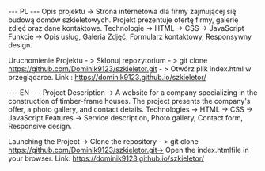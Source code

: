 --- PL ---
Opis projektu -> Strona internetowa dla firmy zajmującej się budową domów szkieletowych. Projekt prezentuje ofertę firmy, galerię zdjęć oraz dane kontaktowe.
Technologie -> HTML -> CSS -> JavaScript
Funkcje -> Opis usług, Galeria Zdjęć, Formularz kontaktowy, Responsywny design.

Uruchomienie Projektu - > 
Sklonuj repozytorium - > git clone https://github.com/Dominik9123/szkieletor.git - > Otwórz plik index.html w przeglądarce.
Link : https://dominik9123.github.io/szkieletor/

--- EN --- 
Project Description -> A website for a company specializing in the construction of timber-frame houses. The project presents the company's offer, a photo gallery, and contact details.
Technologies -> HTML -> CSS -> JavaScript
Features -> Service description, Photo gallery, Contact form, Responsive design.

Launching the Project -> 
Clone the repository - > git clone https://github.com/Dominik9123/szkieletor.git-> Open the index.htmlfile in your browser.
Link: https://dominik9123.github.io/szkieletor/
